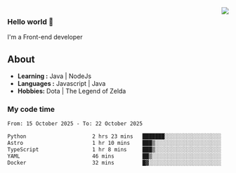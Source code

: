 <img align='right' src="https://github-readme-stats.vercel.app/api?username=jumodada&show_icons=true&theme=vue">

### Hello world 👋

I'm a Front-end developer 
    
## About
-  **Learning :** Java | NodeJs
-  **Languages :** Javascript | Java
-  **Hobbies:** Dota | The Legend of Zelda

### My code time

<!--START_SECTION:waka-->

```txt
From: 15 October 2025 - To: 22 October 2025

Python                     2 hrs 23 mins   ███████░░░░░░░░░░░░░░░░░░   28.23 %
Astro                      1 hr 10 mins    ███▒░░░░░░░░░░░░░░░░░░░░░   13.81 %
TypeScript                 1 hr 8 mins     ███▒░░░░░░░░░░░░░░░░░░░░░   13.46 %
YAML                       46 mins         ██▒░░░░░░░░░░░░░░░░░░░░░░   09.17 %
Docker                     32 mins         █▓░░░░░░░░░░░░░░░░░░░░░░░   06.34 %
```

<!--END_SECTION:waka-->
